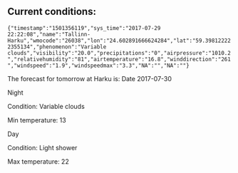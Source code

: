 ## Current conditions: 
 ``` {"timestamp":"1501356119","sys_time":"2017-07-29 22:22:08","name":"Tallinn-Harku","wmocode":"26038","lon":"24.602891666624284","lat":"59.398122222355134","phenomenon":"Variable clouds","visibility":"20.0","precipitations":"0","airpressure":"1010.2","relativehumidity":"81","airtemperature":"16.8","winddirection":"261","windspeed":"1.9","windspeedmax":"3.3","NA":"","NA":""} ```

 The forecast for tomorrow at Harku is:
Date 2017-07-30 

Night 

Condition: Variable clouds 

Min temperature: 13 

Day 

Condition: Light shower 

Max temperature: 22 

